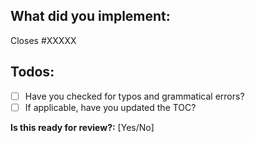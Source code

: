 <!--
1. Check out and follow the contributor guidelines: https://github.com/serverless/guide/blob/master/CONTRIBUTING.md
2. Do not remove any section of the template. If something is not applicable leave it empty but leave it in the PR.
3. Please follow the template, otherwise we'll have to ask you to update it and it will take longer until your PR is merged.
-->

## What did you implement:

<!--
1. If you do not have an existing issue, please create an issue first.
-->

Closes #XXXXX

## Todos:

- [ ] Have you checked for typos and grammatical errors?
- [ ] If applicable, have you updated the TOC?

**Is this ready for review?:** [Yes/No]